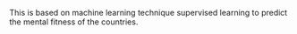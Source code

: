 This is based on machine learning technique supervised learning to predict the mental fitness of the countries.
